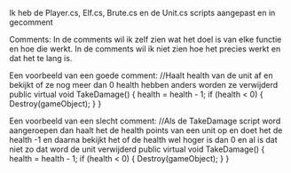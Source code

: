 Ik heb de Player.cs, Elf.cs, Brute.cs en de Unit.cs scripts aangepast en in gecomment

Comments:
In de comments wil ik zelf zien wat het doel is van elke functie en hoe die werkt. 
In de comments wil ik niet zien hoe het precies werkt en dat het te lang is.

Een voorbeeld van een goede comment:
//Haalt health van de unit af en bekijkt of ze nog meer dan 0 health hebben anders worden ze verwijderd
public virtual void TakeDamage()
{
    health = health - 1;
    if (health < 0)
    {
        Destroy(gameObject);
    }
}

Een voorbeeld van een slecht comment:
//Als de TakeDamage script word aangeroepen dan haalt het de health points van een unit op en doet het de health -1 en daarna bekijkt het of de health wel hoger is dan 0 en al is dat niet zo dat word de unit verwijderd
public virtual void TakeDamage()
{
    health = health - 1;
    if (health < 0)
    {
        Destroy(gameObject);
    }
}